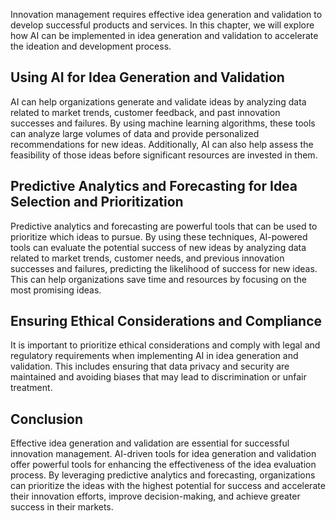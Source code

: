 
Innovation management requires effective idea generation and validation to develop successful products and services. In this chapter, we will explore how AI can be implemented in idea generation and validation to accelerate the ideation and development process.

Using AI for Idea Generation and Validation
-------------------------------------------

AI can help organizations generate and validate ideas by analyzing data related to market trends, customer feedback, and past innovation successes and failures. By using machine learning algorithms, these tools can analyze large volumes of data and provide personalized recommendations for new ideas. Additionally, AI can also help assess the feasibility of those ideas before significant resources are invested in them.

Predictive Analytics and Forecasting for Idea Selection and Prioritization
--------------------------------------------------------------------------

Predictive analytics and forecasting are powerful tools that can be used to prioritize which ideas to pursue. By using these techniques, AI-powered tools can evaluate the potential success of new ideas by analyzing data related to market trends, customer needs, and previous innovation successes and failures, predicting the likelihood of success for new ideas. This can help organizations save time and resources by focusing on the most promising ideas.

Ensuring Ethical Considerations and Compliance
----------------------------------------------

It is important to prioritize ethical considerations and comply with legal and regulatory requirements when implementing AI in idea generation and validation. This includes ensuring that data privacy and security are maintained and avoiding biases that may lead to discrimination or unfair treatment.

Conclusion
----------

Effective idea generation and validation are essential for successful innovation management. AI-driven tools for idea generation and validation offer powerful tools for enhancing the effectiveness of the idea evaluation process. By leveraging predictive analytics and forecasting, organizations can prioritize the ideas with the highest potential for success and accelerate their innovation efforts, improve decision-making, and achieve greater success in their markets.
